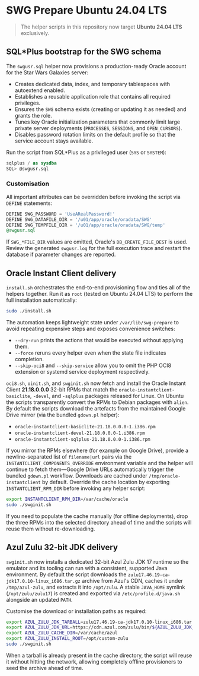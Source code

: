 # SWG Prepare Ubuntu 24.04 LTS

> The helper scripts in this repository now target **Ubuntu 24.04 LTS** exclusively.

## SQL\*Plus bootstrap for the SWG schema

The `swgusr.sql` helper now provisions a production-ready Oracle account for the Star Wars Galaxies server:

* Creates dedicated data, index, and temporary tablespaces with autoextend enabled.
* Establishes a reusable application role that contains all required privileges.
* Ensures the `SWG` schema exists (creating or updating it as needed) and grants the role.
* Tunes key Oracle initialization parameters that commonly limit large private server deployments (`PROCESSES`, `SESSIONS`, and `OPEN_CURSORS`).
* Disables password rotation limits on the default profile so that the service account stays available.

Run the script from SQL\*Plus as a privileged user (`SYS` or `SYSTEM`):

```sql
sqlplus / as sysdba
SQL> @swgusr.sql
```

### Customisation

All important attributes can be overridden before invoking the script via `DEFINE` statements:

```sql
DEFINE SWG_PASSWORD = 'UseARealPassword!'
DEFINE SWG_DATAFILE_DIR = '/u01/app/oracle/oradata/SWG'
DEFINE SWG_TEMPFILE_DIR = '/u01/app/oracle/oradata/SWG/temp'
@swgusr.sql
```

If `SWG_*FILE_DIR` values are omitted, Oracle's `DB_CREATE_FILE_DEST` is used. Review the generated `swgusr.log` for the full execution trace and restart the database if parameter changes are reported.

## Oracle Instant Client delivery

`install.sh` orchestrates the end-to-end provisioning flow and ties all of the helpers together. Run it as `root` (tested on Ubuntu 24.04 LTS) to perform the full installation automatically:

```bash
sudo ./install.sh
```

The automation keeps lightweight state under `/var/lib/swg-prepare` to avoid repeating expensive steps and exposes convenience switches:

* `--dry-run` prints the actions that would be executed without applying them.
* `--force` reruns every helper even when the state file indicates completion.
* `--skip-oci8` and `--skip-service` allow you to omit the PHP OCI8 extension or systemd service deployment respectively.

`oci8.sh`, `oinit.sh`, and `swginit.sh` now fetch and install the Oracle Instant Client **21.18.0.0.0** 32-bit RPMs that match the `oracle-instantclient-basiclite`, `-devel`, and `-sqlplus` packages released for Linux. On Ubuntu the scripts transparently convert the RPMs to Debian packages with `alien`. By default the scripts download the artefacts from the maintained Google Drive mirror (via the bundled `gdown.pl` helper):

* `oracle-instantclient-basiclite-21.18.0.0.0-1.i386.rpm`
* `oracle-instantclient-devel-21.18.0.0.0-1.i386.rpm`
* `oracle-instantclient-sqlplus-21.18.0.0.0-1.i386.rpm`

If you mirror the RPMs elsewhere (for example on Google Drive), provide a newline-separated list of `filename|url` pairs via the `INSTANTCLIENT_COMPONENTS_OVERRIDE` environment variable and the helper will continue to fetch them—Google Drive URLs automatically trigger the bundled `gdown.pl` workflow. Downloads are cached under `/tmp/oracle-instantclient` by default. Override the cache location by exporting `INSTANTCLIENT_RPM_DIR` before invoking any helper script:

```bash
export INSTANTCLIENT_RPM_DIR=/var/cache/oracle
sudo ./swginit.sh
```

If you need to populate the cache manually (for offline deployments), drop the three RPMs into the selected directory ahead of time and the scripts will reuse them without re-downloading.

## Azul Zulu 32-bit JDK delivery

`swginit.sh` now installs a dedicated 32-bit Azul Zulu JDK 17 runtime so the emulator and its tooling can run with a consistent, supported Java environment. By default the script downloads the `zulu17.46.19-ca-jdk17.0.10-linux_i686.tar.gz` archive from Azul's CDN, caches it under `/tmp/azul-zulu`, and extracts it into `/opt/zulu`. A stable `JAVA_HOME` symlink (`/opt/zulu/zulu17`) is created and exported via `/etc/profile.d/java.sh` alongside an updated `PATH`.

Customise the download or installation paths as required:

```bash
export AZUL_ZULU_JDK_TARBALL=zulu17.46.19-ca-jdk17.0.10-linux_i686.tar.gz
export AZUL_ZULU_JDK_URL=https://cdn.azul.com/zulu/bin/${AZUL_ZULU_JDK_TARBALL}
export AZUL_ZULU_CACHE_DIR=/var/cache/azul
export AZUL_ZULU_INSTALL_ROOT=/opt/custom-zulu
sudo ./swginit.sh
```

When a tarball is already present in the cache directory, the script will reuse it without hitting the network, allowing completely offline provisioners to seed the archive ahead of time.
